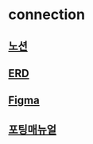 # connection
## [노션](https://ssafy-cartel.notion.site/46a60f53736e494dbc16a6622d8b734b?v=c0ddec324cf54d63a8a24357d7595464)
## [ERD](https://www.erdcloud.com/d/4jGhQqNvmuSo5B3cC)
## [Figma](https://www.figma.com/file/5vUDLvnyL2A1c2OzRgp0SU?embed_host=notion&kind=&viewer=1)
## [포팅매뉴얼](/exec)
